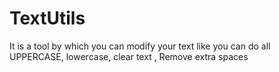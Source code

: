 # TextUtils
It is a tool by which you can modify your text like you can do all UPPERCASE, lowercase, clear text , Remove extra spaces 
